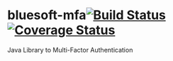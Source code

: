# bluesoft-mfa[![Build Status](https://travis-ci.org/bluesoft/bluesoft-mfa.svg)](https://travis-ci.org/bluesoft/bluesoft-mfa) [![Coverage Status](https://coveralls.io/repos/github/bluesoft/bluesoft-mfa/badge.svg?branch=master)](https://coveralls.io/github/bluesoft/bluesoft-mfa?branch=master)

Java Library to Multi-Factor Authentication

